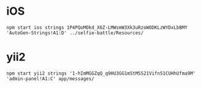 # iOS
`
npm start ios strings 1P4PQoMOkd_X6Z-LMWsmW3Xk3uRzoWODKLzWYDxLbBMY 'AutoGen-Strings!A1:D' ../selfie-battle/Resources/
`

# yii2
`
npm start yii2 strings '1-hImMGGZqQ_q9HU3GG1mStMSS21Vifn51CUHhUfma9M' 'admin-panel!A1:C' app/messages/
`